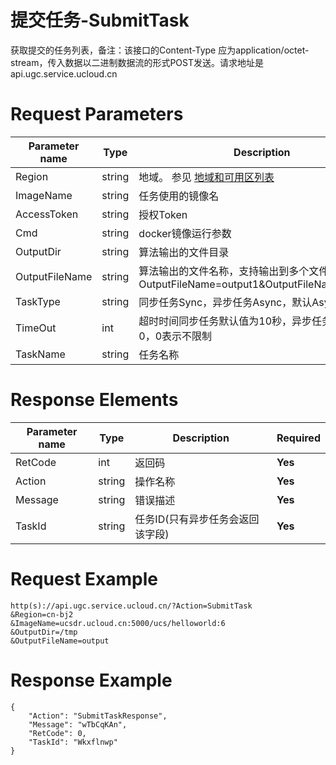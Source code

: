 # 提交任务-SubmitTask

获取提交的任务列表，备注：该接口的Content-Type 应为application/octet-stream，传入数据以二进制数据流的形式POST发送。请求地址是api.ugc.service.ucloud.cn

# Request Parameters
|Parameter name|Type|Description|Required|
|---|---|---|---|
|Region|string|地域。 参见 [地域和可用区列表](api/summary/regionlist)|**Yes**|
|ImageName|string|任务使用的镜像名|**Yes**|
|AccessToken|string|授权Token	|**Yes**|
|Cmd|string|docker镜像运行参数	|No|
|OutputDir|string|算法输出的文件目录	|No|
|OutputFileName|string|算法输出的文件名称，支持输出到多个文件，如OutputFileName=output1&OutputFileName=output2|No|
|TaskType|string|同步任务Sync，异步任务Async，默认Async	|No|
|TimeOut|int|超时时间同步任务默认值为10秒，异步任务为默认为0，0表示不限制	|No|
|TaskName|string|任务名称	|No|

# Response Elements
|Parameter name|Type|Description|Required|
|---|---|---|---|
|RetCode|int|返回码|**Yes**|
|Action|string|操作名称|**Yes**|
|Message|string|错误描述|**Yes**|
|TaskId|string|任务ID(只有异步任务会返回该字段)|**Yes**|

# Request Example
```
http(s)://api.ugc.service.ucloud.cn/?Action=SubmitTask
&Region=cn-bj2
&ImageName=ucsdr.ucloud.cn:5000/ucs/helloworld:6
&OutputDir=/tmp
&OutputFileName=output
```

# Response Example
```
{
    "Action": "SubmitTaskResponse", 
    "Message": "wTbCqKAn", 
    "RetCode": 0, 
    "TaskId": "Wkxflnwp"
}
```

